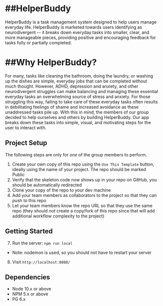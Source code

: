 ##HelperBuddy
=========
HelperBuddy is a task management system designed to help users manage everyday life.
HelperBuddy is marketed towards users identifying as neurodivergent -- it breaks down everyday tasks into smaller, clear, and more manageable pieces, providing positive and encouraging feedback for tasks fully or partially completed.

##Why HelperBuddy?
=========
For many, tasks like cleaning the bathroom, doing the laundry, or washing up the dishes are simple, everyday jobs that can be completed without much thought. However, ADHD, depression and anxiety, and other neurodivergent struggles can make balancing and managing these essential everyday tasks an overwhelming source of stress and anxiety. For those struggling this way, failing to take care of these everyday tasks often results in debilitating feelings of shame and increased avoidance as these unaddressed tasks pile up. 
With this in mind, the members of our group decided to help ourselves and others by building HelperBuddy. Our app breaks down these tasks into simple, visual, and motivating steps for the user to interact with. 

## Project Setup

The following steps are only for _one_ of the group members to perform.

1. Create your own copy of this repo using the `Use This Template` button, ideally using the name of your project. The repo should be marked Public
2. Verify that the skeleton code now shows up in your repo on GitHub, you should be automatically redirected
3. Clone your copy of the repo to your dev machine
4. Add your team members as collaborators to the project so that they can push to this repo
5. Let your team members know the repo URL so that they use the same repo (they should _not_ create a copy/fork of this repo since that will add additional workflow complexity to the project)


## Getting Started

7. Run the server: `npm run local`
  - Note: nodemon is used, so you should not have to restart your server
8. Visit `http://localhost:8080/`


## Dependencies

- Node 10.x or above
- NPM 5.x or above
- PG 6.x
